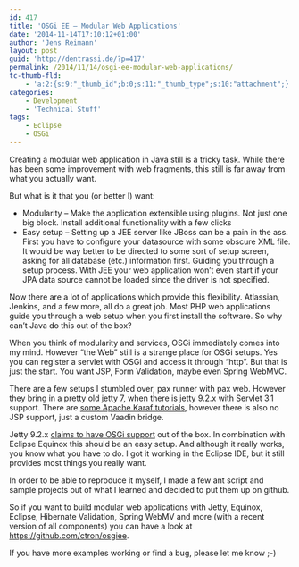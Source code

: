```yaml
---
id: 417
title: 'OSGi EE – Modular Web Applications'
date: '2014-11-14T17:10:12+01:00'
author: 'Jens Reimann'
layout: post
guid: 'http://dentrassi.de/?p=417'
permalink: /2014/11/14/osgi-ee-modular-web-applications/
tc-thumb-fld:
    - 'a:2:{s:9:"_thumb_id";b:0;s:11:"_thumb_type";s:10:"attachment";}'
categories:
    - Development
    - 'Technical Stuff'
tags:
    - Eclipse
    - OSGi
---
```


Creating a modular web application in Java still is a tricky task. While there has been some improvement with web fragments, this still is far away from what you actually want.

But what is it that you (or better I) want:

- Modularity – Make the application extensible using plugins. Not just one big block. Install additional functionality with a few clicks
- Easy setup – Setting up a JEE server like JBoss can be a pain in the ass. First you have to configure your datasource with some obscure XML file. It would be way better to be directed to some sort of setup screen, asking for all database (etc.) information first. Guiding you through a setup process. With JEE your web application won’t even start if your JPA data source cannot be loaded since the driver is not specified.

<!-- more -->

Now there are a lot of applications which provide this flexibility. Atlassian, Jenkins, and a few more, all do a great job. Most PHP web applications guide you through a web setup when you first install the software. So why can’t Java do this out of the box?

When you think of modularity and services, OSGi immediately comes into my mind. However “the Web” still is a strange place for OSGi setups. Yes you can register a servlet with OSGi and access it through “http”. But that is just the start. You want JSP, Form Validation, maybe even Spring WebMVC.

There are a few setups I stumbled over, pax runner with pax web. However they bring in a pretty old jetty 7, when there is jetty 9.2.x with Servlet 3.1 support. There are [some Apache Karaf tutorials](http://liquid-reality.de/display/liquid/Karaf+Tutorials), however there is also no JSP support, just a custom Vaadin bridge.

Jetty 9.2.x [claims to have OSGi support](https://www.eclipse.org/jetty/documentation/current/framework-jetty-osgi.html) out of the box. In combination with Eclipse Equinox this should be an easy setup. And although it really works, you know what you have to do. I got it working in the Eclipse IDE, but it still provides most things you really want.

In order to be able to reproduce it myself, I made a few ant script and sample projects out of what I learned and decided to put them up on github.

So if you want to build modular web applications with Jetty, Equinox, Eclipse, Hibernate Validation, Spring WebMV and more (with a recent version of all components) you can have a look at <https://github.com/ctron/osgiee>.

If you have more examples working or find a bug, please let me know ;-)
